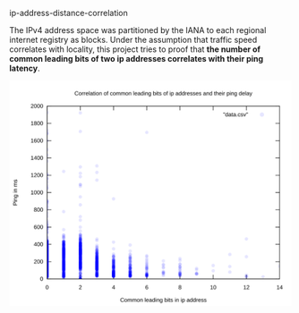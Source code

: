 ip-address-distance-correlation

The IPv4 address space was partitioned by the IANA to each regional internet
registry as blocks. Under the assumption that traffic speed correlates with
locality, this project tries to proof that **the number of common leading bits
of two ip addresses correlates with their ping latency**.

![Scatter plot](./scatter-plot.svg)
